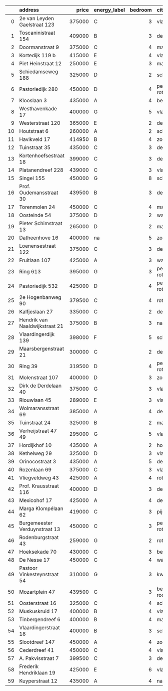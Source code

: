 |    | address                        |   price | energy_label   |   bedroom | city                |   house_age |   house_id |
|---:|:-------------------------------|--------:|:---------------|----------:|:--------------------|------------:|-----------:|
|  0 | 2e van Leyden Gaelstraat 123   |  375000 | C              |         3 | vlaardingen         |          98 |   43442858 |
|  1 | Toscaninistraat 154            |  409000 | B              |         3 | den-haag            |          44 |   43434144 |
|  2 | Doormanstraat 9                |  375000 | C              |         4 | maasdijk            |          52 |   43432963 |
|  3 | Kortedijk 119 b                |  415000 | E              |         4 | vlaardingen         |          60 |   43555132 |
|  4 | Piet Heinstraat 12             |  250000 | E              |         3 | maassluis           |         114 |   43432615 |
|  5 | Schiedamseweg 188              |  325000 | D              |         2 | schiedam            |         101 |   43411560 |
|  6 | Pastoriedijk 280               |  450000 | D              |         4 | pernis-rotterdam    |         124 |   42316553 |
|  7 | Klooslaan 3                    |  435000 | A              |         4 | bergschenhoek       |          22 |   43432191 |
|  8 | Westhavenkade 17               |  400000 | G              |         5 | vlaardingen         |         124 |   42196845 |
|  9 | Westerstraat 120               |  365000 | E              |         2 | delft               |         138 |   43426254 |
| 10 | Houtstraat 6                   |  260000 | A              |         2 | schiedam            |         146 |   43556462 |
| 11 | Havikveld 17                   |  414950 | B              |         4 | zoetermeer          |          41 |   43448775 |
| 12 | Tuinstraat 35                  |  435000 | C              |         3 | delft               |         112 |   43431911 |
| 13 | Kortenhoefsestraat 18          |  399000 | C              |         3 | den-haag            |          97 |   43418862 |
| 14 | Platanendreef 228              |  439000 | C              |         3 | vlaardingen         |          38 |   42321057 |
| 15 | Singel 155                     |  450000 | G              |         8 | schiedam            |         138 |   43411413 |
| 16 | Prof. Oudemansstraat 30        |  439500 | B              |         3 | delft               |          72 |   43434587 |
| 17 | Torenmolen 24                  |  450000 | C              |         4 | maassluis           |          37 |   43448873 |
| 18 | Oosteinde 54                   |  375000 | D              |         2 | wateringen          |         191 |   43421230 |
| 19 | Pieter Schimstraat 13          |  265000 | D              |         2 | maassluis           |         114 |   43440739 |
| 20 | Datheenhove 16                 |  400000 | na             |         5 | zoetermeer          |          48 |   43402220 |
| 21 | Loenensestraat 122             |  375000 | C              |         3 | den-haag            |         118 |   42324079 |
| 22 | Fruitlaan 107                  |  425000 | A              |         3 | wateringen          |          23 |   43443368 |
| 23 | Ring 613                       |  395000 | G              |         3 | pernis-rotterdam    |          97 |   43496243 |
| 24 | Pastoriedijk 532               |  425000 | D              |         4 | pernis-rotterdam    |        2024 |   43405993 |
| 25 | 2e Hogenbanweg 90              |  379500 | C              |         4 | rotterdam           |          70 |   43447444 |
| 26 | Kalfjeslaan 27                 |  335000 | C              |         2 | delft               |          45 |   43428575 |
| 27 | Hendrik van Naaldwijkstraat 21 |  375000 | B              |         3 | naaldwijk           |          67 |   43447008 |
| 28 | Vlaardingerdijk 139            |  398000 | F              |         5 | schiedam            |          95 |   43418579 |
| 29 | Maarsbergenstraat 21           |  300000 | C              |         2 | den-haag            |          75 |   43437640 |
| 30 | Ring 39                        |  319500 | D              |         4 | pernis-rotterdam    |          63 |   43444466 |
| 31 | Molenstraat 107                |  400000 | D              |         3 | zoetermeer          |          89 |   43431319 |
| 32 | Dirk de Derdelaan 40           |  375000 | G              |         3 | vlaardingen         |          65 |   43406419 |
| 33 | Riouwlaan 45                   |  289000 | E              |         3 | vlaardingen         |          73 |   43436337 |
| 34 | Wolmaransstraat 69             |  385000 | A              |         4 | den-haag            |          30 |   43449520 |
| 35 | Tuinstraat 24                  |  325000 | B              |         2 | maassluis           |          46 |   43449956 |
| 36 | Verheijstraat 47 49            |  295000 | G              |         5 | vlaardingen         |          87 |   43424872 |
| 37 | Hordijkhof 10                  |  435000 | A              |         2 | honselersdijk       |          23 |   43403708 |
| 38 | Kethelweg 29                   |  325000 | D              |         3 | vlaardingen         |          91 |   43452830 |
| 39 | Orinocostraat 3                |  435000 | A              |         5 | delft               |          43 |   43443331 |
| 40 | Rozenlaan 69                   |  375000 | C              |         3 | vlaardingen         |          96 |   43442842 |
| 41 | Vliegveldweg 43                |  425000 | A              |         4 | rotterdam           |          65 |   43473799 |
| 42 | Prof. Krausstraat 116          |  400000 | D              |         3 | delft               |          72 |   43441501 |
| 43 | Mexicohof 17                   |  425000 | A              |         4 | delft               |          43 |   43447586 |
| 44 | Marga Klompélaan 62            |  419000 | C              |         3 | pijnacker           |          33 |   43433724 |
| 45 | Burgemeester Verduynstraat 13  |  450000 | C              |         3 | pernis-rotterdam    |          72 |   43441915 |
| 46 | Rodenburgstraat 43             |  259000 | G              |         2 | rotterdam           |          96 |   43437968 |
| 47 | Hoeksekade 70                  |  430000 | C              |         3 | bergschenhoek       |          92 |   43431956 |
| 48 | De Nesse 17                    |  450000 | C              |         4 | wateringen          |          56 |   43430692 |
| 49 | Pastoor Vinkesteynstraat 54    |  310000 | G              |         3 | kwintsheul          |          86 |   43459042 |
| 50 | Mozartplein 47                 |  439500 | C              |         3 | berkel-en-rodenrijs |          52 |   43448936 |
| 51 | Oosterstraat 16                |  325000 | C              |         4 | schiedam            |         140 |   43434957 |
| 52 | Muskuskruid 17                 |  400000 | B              |         4 | vlaardingen         |          39 |   43434571 |
| 53 | Tinbergendreef 6               |  400000 | B              |         4 | maassluis           |          47 |   43438922 |
| 54 | Vlaardingerstraat 18           |  400000 | B              |         3 | schiedam            |          36 |   43556444 |
| 55 | Slootdreef 147                 |  450000 | A              |         4 | zoetermeer          |          46 |   43434643 |
| 56 | Cederdreef 41                  |  450000 | C              |         4 | vlaardingen         |          48 |   43446865 |
| 57 | A. Pakvisstraat 7              |  399500 | C              |         3 | den-haag            |          42 |   43496246 |
| 58 | Frederik Hendriklaan 19        |  425000 | E              |         6 | vlaardingen         |          56 |   43449671 |
| 59 | Kuyperstraat 12                |  435000 | A              |         4 | naaldwijk           |          40 |   43449903 |